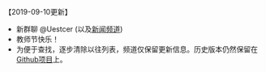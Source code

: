 【2019-09-10更新】
- 新群聊 @Uestcer (以及[新闻频道](t.me/uestcnews))
- 教师节快乐！
- 为便于查找，逐步清除以往列表，频道仅保留更新信息。历史版本仍然保留在[Github项目](bit.ly/Univinfo)上。
